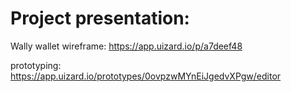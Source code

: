 # Project presentation:


Wally wallet wireframe: https://app.uizard.io/p/a7deef48

prototyping: https://app.uizard.io/prototypes/0ovpzwMYnEiJgedvXPgw/editor
